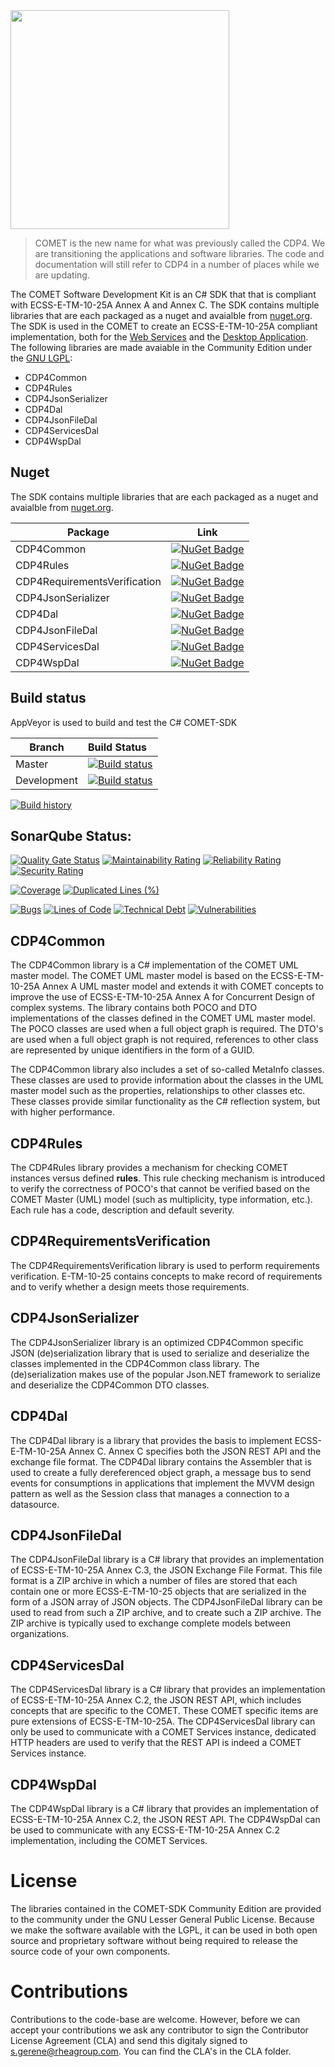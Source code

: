 <img src="https://github.com/RHEAGROUP/COMET-SDK-Community-Edition/raw/master/Comet_Logo.jpg" width="350">

> COMET is the new name for what was previously called the CDP4. We are transitioning the applications and software libraries. The code and documentation will still refer to CDP4 in a number of places while we are updating.

The COMET Software Development Kit is an C# SDK that that is compliant with ECSS-E-TM-10-25A Annex A and Annex C. The SDK contains multiple libraries that are each packaged as a nuget and avaialble from [nuget.org](https://www.nuget.org/packages?q=cdp4). The SDK is used in the COMET to create an ECSS-E-TM-10-25A compliant implementation, both for the [Web Services](https://github.com/RHEAGROUP/COMET-WebServices-Community-Edition) and the [Desktop Application](https://github.com/RHEAGROUP/COMET-IME-Community-Edition). The following libraries are made avaiable in the Community Edition under the [GNU LGPL](https://www.gnu.org/licenses/lgpl-3.0.html):

  - CDP4Common
  - CDP4Rules
  - CDP4JsonSerializer
  - CDP4Dal
  - CDP4JsonFileDal
  - CDP4ServicesDal
  - CDP4WspDal

## Nuget

The SDK contains multiple libraries that are each packaged as a nuget and avaialble from [nuget.org](https://www.nuget.org/packages?q=cdp4).

Package | Link
--------|--------
CDP4Common | [![NuGet Badge](https://buildstats.info/nuget/CDP4Common-CE)](https://buildstats.info/nuget/CDP4Common-CE)
CDP4Rules | [![NuGet Badge](https://buildstats.info/nuget/CDP4Rules-CE)](https://buildstats.info/nuget/CDP4Rules-CE)
CDP4RequirementsVerification | [![NuGet Badge](https://buildstats.info/nuget/CDP4Rules-CE)](https://buildstats.info/nuget/CDP4RequirementsVerification-CE)
CDP4JsonSerializer | [![NuGet Badge](https://buildstats.info/nuget/CDP4JsonSerializer-CE)](https://buildstats.info/nuget/CDP4JsonSerializer-CE)
CDP4Dal | [![NuGet Badge](https://buildstats.info/nuget/CDP4Dal-CE)](https://buildstats.info/nuget/CDP4Dal-CE)
CDP4JsonFileDal | [![NuGet Badge](https://buildstats.info/nuget/CDP4JsonFileDal-CE)](https://buildstats.info/nuget/CDP4JsonFileDal-CE)
CDP4ServicesDal | [![NuGet Badge](https://buildstats.info/nuget/CDP4ServicesDal-CE)](https://buildstats.info/nuget/CDP4ServicesDal-CE)
CDP4WspDal | [![NuGet Badge](https://buildstats.info/nuget/CDP4WspDal-CE)](https://buildstats.info/nuget/CDP4WspDal-CE)

## Build status

AppVeyor is used to build and test the C# COMET-SDK

Branch | Build Status
------- | :------------
Master |  [![Build status](https://ci.appveyor.com/api/projects/status/393r6isv68rlpr51/branch/master?svg=true)](https://ci.appveyor.com/project/rheagroup/cdp4-sdk-community-edition/branch/master)
Development |  [![Build status](https://ci.appveyor.com/api/projects/status/393r6isv68rlpr51/branch/development?svg=true)](https://ci.appveyor.com/project/rheagroup/cdp4-sdk-community-edition/branch/development)

[![Build history](https://buildstats.info/appveyor/chart/rheagroup/cdp4-sdk-community-edition)](https://ci.appveyor.com/project/rheagroup/cdp4-sdk-community-edition/history)

## SonarQube Status:
[![Quality Gate Status](https://sonarcloud.io/api/project_badges/measure?project=RHEAGROUP_CDP4-SDK-Community-Edition&metric=alert_status)](https://sonarcloud.io/dashboard?id=RHEAGROUP_CDP4-SDK-Community-Edition)
[![Maintainability Rating](https://sonarcloud.io/api/project_badges/measure?project=RHEAGROUP_CDP4-SDK-Community-Edition&metric=sqale_rating)](https://sonarcloud.io/dashboard?id=RHEAGROUP_CDP4-SDK-Community-Edition)
[![Reliability Rating](https://sonarcloud.io/api/project_badges/measure?project=RHEAGROUP_CDP4-SDK-Community-Edition&metric=reliability_rating)](https://sonarcloud.io/dashboard?id=RHEAGROUP_CDP4-SDK-Community-Edition)
[![Security Rating](https://sonarcloud.io/api/project_badges/measure?project=RHEAGROUP_CDP4-SDK-Community-Edition&metric=security_rating)](https://sonarcloud.io/dashboard?id=RHEAGROUP_CDP4-SDK-Community-Edition)

[![Coverage](https://sonarcloud.io/api/project_badges/measure?project=RHEAGROUP_CDP4-SDK-Community-Edition&metric=coverage)](https://sonarcloud.io/dashboard?id=RHEAGROUP_CDP4-SDK-Community-Edition)
[![Duplicated Lines (%)](https://sonarcloud.io/api/project_badges/measure?project=RHEAGROUP_CDP4-SDK-Community-Edition&metric=duplicated_lines_density)](https://sonarcloud.io/dashboard?id=RHEAGROUP_CDP4-SDK-Community-Edition)

[![Bugs](https://sonarcloud.io/api/project_badges/measure?project=RHEAGROUP_CDP4-SDK-Community-Edition&metric=bugs)](https://sonarcloud.io/dashboard?id=RHEAGROUP_CDP4-SDK-Community-Edition)
[![Lines of Code](https://sonarcloud.io/api/project_badges/measure?project=RHEAGROUP_CDP4-SDK-Community-Edition&metric=ncloc)](https://sonarcloud.io/dashboard?id=RHEAGROUP_CDP4-SDK-Community-Edition)
[![Technical Debt](https://sonarcloud.io/api/project_badges/measure?project=RHEAGROUP_CDP4-SDK-Community-Edition&metric=sqale_index)](https://sonarcloud.io/dashboard?id=RHEAGROUP_CDP4-SDK-Community-Edition)
[![Vulnerabilities](https://sonarcloud.io/api/project_badges/measure?project=RHEAGROUP_CDP4-SDK-Community-Edition&metric=vulnerabilities)](https://sonarcloud.io/dashboard?id=RHEAGROUP_CDP4-SDK-Community-Edition)

## CDP4Common

The CDP4Common library is a C# implementation of the COMET UML master model. The COMET UML master model is based on the ECSS-E-TM-10-25A Annex A UML master model and extends it with COMET concepts to improve the use of ECSS-E-TM-10-25A Annex A for Concurrent Design of complex systems. The library contains both POCO and DTO implementations of the classes defined in the COMET UML master model. The POCO classes are used when a full object graph is required. The DTO's are used when a full object graph is not required, references to other class are represented by unique identifiers in the form of a GUID.

The CDP4Common library also includes a set of so-called MetaInfo classes. These classes are used to provide information about the classes in the UML master model such as the properties, relationships to other classes etc. These classes provide similar functionality as the C# reflection system, but with higher performance.

## CDP4Rules

The CDP4Rules library provides a mechanism for checking COMET instances versus defined **rules**. This rule checking mechanism is introduced to verify the correctness of POCO's that cannot be verified based on the COMET Master (UML) model (such as multiplicity, type information, etc.). Each rule has a code, description and default severity.

## CDP4RequirementsVerification

The CDP4RequirementsVerification library is used to perform requirements verification. E-TM-10-25 contains concepts to make record of requirements and to verify whether a design meets those requirements.

## CDP4JsonSerializer

The CDP4JsonSerializer library is an optimized CDP4Common specific JSON (de)serialization library that is used to serialize and deserialize the classes implemented in the CDP4Common class library. The (de)serialization makes use of the popular Json.NET framework to serialize and deserialize the CDP4Common DTO classes.

## CDP4Dal

The CDP4Dal library is a library that provides the basis to implement ECSS-E-TM-10-25A Annex C. Annex C specifies both the JSON REST API and the exchange file format. The CDP4Dal library contains the Assembler that is used to create a fully dereferenced object graph, a message bus to send events for consumptions in applications that implement the MVVM design pattern as well as the Session class that manages a connection to a datasource.

## CDP4JsonFileDal

The CDP4JsonFileDal library is a C# library that provides an implementation of ECSS-E-TM-10-25A Annex C.3, the JSON Exchange File Format. This file format is a ZIP archive in which a number of files are stored that each contain one or more ECSS-E-TM-10-25 objects that are serialized in the form of a JSON array of JSON objects. The CDP4JsonFileDal library can be used to read from such a ZIP archive, and to create such a ZIP archive. The ZIP archive is typically used to exchange complete models between organizations.

## CDP4ServicesDal

The CDP4ServicesDal library is a C# library that provides an implementation of ECSS-E-TM-10-25A Annex C.2, the JSON REST API, which includes concepts that are specific to the COMET. These COMET specific items are pure extensions of ECSS-E-TM-10-25A. The CDP4ServicesDal library can only be used to communicate with a COMET Services instance, dedicated HTTP headers are used to verify that the REST API is indeed a COMET Services instance.

## CDP4WspDal

The CDP4WspDal library is a C# library that provides an implementation of ECSS-E-TM-10-25A Annex C.2, the JSON REST API. The CDP4WspDal can be used to communicate with any ECSS-E-TM-10-25A Annex C.2 implementation, including the COMET Services.

# License

The libraries contained in the COMET-SDK Community Edition are provided to the community under the GNU Lesser General Public License. Because we make the software available with the LGPL, it can be used in both open source and proprietary software without being required to release the source code of your own components.

# Contributions

Contributions to the code-base are welcome. However, before we can accept your contributions we ask any contributor to sign the Contributor License Agreement (CLA) and send this digitaly signed to s.gerene@rheagroup.com. You can find the CLA's in the CLA folder.
